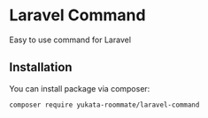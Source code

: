 # Laravel Command

Easy to use command for Laravel

## Installation

You can install package via composer:

```
composer require yukata-roommate/laravel-command
```
